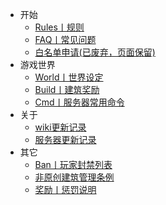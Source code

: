 * 开始
  * [Rules丨规则](wiki/rules.md)
  * [FAQ丨常见问题](wiki/faq.md)
  * [白名单申请(已废弃，页面保留)](wiki/whitelist-add.md)
* 游戏世界
  * [World丨世界设定](server/world.md)
  * [Build丨建筑奖励](wiki/build-reward.md)
  * [Cmd丨服务器常用命令](wiki/command-help.md)
* 关于
  * [wiki更新记录](changelog.md)
  * [服务器更新记录](server/server-changelog.md)
* 其它
  * [Ban丨玩家封禁列表](server/banner.md)
  * [非原创建筑管理条例](wiki/build-punish.md)
  * [奖励丨惩罚说明](server/Reward-punishment.md)
